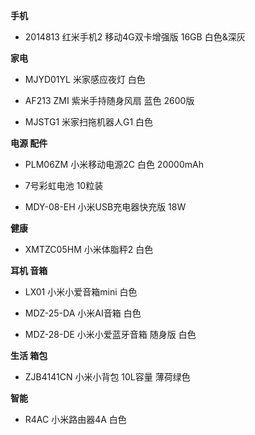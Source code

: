 **手机**

- 2014813 红米手机2 移动4G双卡增强版 16GB 白色&深灰


**家电**

- MJYD01YL 米家感应夜灯 白色

- AF213 ZMI 紫米手持随身风扇 蓝色 2600版

- MJSTG1 米家扫拖机器人G1 白色


**电源 配件**

- PLM06ZM 小米移动电源2C 白色 20000mAh

- 7号彩虹电池 10粒装

- MDY-08-EH 小米USB充电器快充版 18W


**健康**

- XMTZC05HM 小米体脂秤2 白色


**耳机 音箱**

- LX01 小米小爱音箱mini 白色

- MDZ-25-DA 小米AI音箱 白色

- MDZ-28-DE 小米小爱蓝牙音箱 随身版 白色


**生活 箱包**

- ZJB4141CN 小米小背包 10L容量 薄荷绿色


**智能**

- R4AC 小米路由器4A 白色